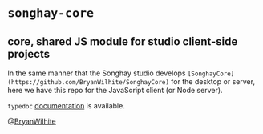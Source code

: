 # `songhay-core`

## core, shared JS module for studio client-side projects

In the same manner that the Songhay studio develops `[SonghayCore](https://github.com/BryanWilhite/SonghayCore)` for the desktop or server, here we have this repo for the JavaScript client (or Node server).

`typedoc` [documentation](./docs/index.html) is available.

@[BryanWilhite](https://twitter.com/BryanWilhite)